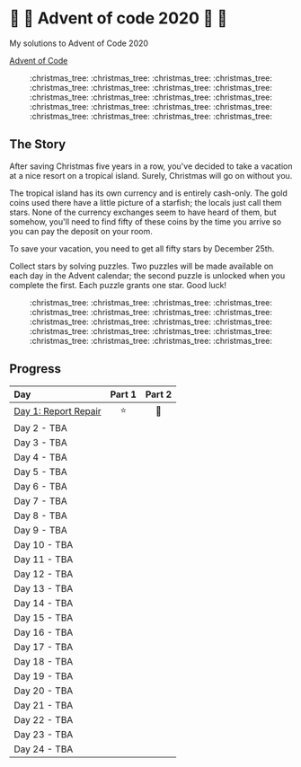 # :christmas_tree: :christmas_tree: Advent of code 2020 :christmas_tree: :christmas_tree:

My solutions to Advent of Code 2020

[Advent of Code](https://adventofcode.com/2020)

<center>:christmas_tree: :christmas_tree: :christmas_tree: :christmas_tree: :christmas_tree: :christmas_tree: :christmas_tree: :christmas_tree: :christmas_tree: :christmas_tree: :christmas_tree: :christmas_tree: :christmas_tree: :christmas_tree: :christmas_tree: :christmas_tree: :christmas_tree: :christmas_tree: :christmas_tree: :christmas_tree:</center>

## The Story

After saving Christmas five years in a row, you've decided to take a vacation at a nice resort on a tropical island. Surely, Christmas will go on without you.

The tropical island has its own currency and is entirely cash-only. The gold coins used there have a little picture of a starfish; the locals just call them stars. None of the currency exchanges seem to have heard of them, but somehow, you'll need to find fifty of these coins by the time you arrive so you can pay the deposit on your room.

To save your vacation, you need to get all fifty stars by December 25th.

Collect stars by solving puzzles. Two puzzles will be made available on each day in the Advent calendar; the second puzzle is unlocked when you complete the first. Each puzzle grants one star. Good luck!

<center>:christmas_tree: :christmas_tree: :christmas_tree: :christmas_tree: :christmas_tree: :christmas_tree: :christmas_tree: :christmas_tree: :christmas_tree: :christmas_tree: :christmas_tree: :christmas_tree: :christmas_tree: :christmas_tree: :christmas_tree: :christmas_tree: :christmas_tree: :christmas_tree: :christmas_tree: :christmas_tree:</center>

## Progress

| Day                                              | Part 1 | Part 2  |
| :----------------------------------------------- | :----: | :-----: |
| [Day 1: Report Repair](src/01/summary.md#readme) | :star: | :star2: |
| Day 2 - TBA                                      |        |         |
| Day 3 - TBA                                      |        |         |
| Day 4 - TBA                                      |        |         |
| Day 5 - TBA                                      |        |         |
| Day 6 - TBA                                      |        |         |
| Day 7 - TBA                                      |        |         |
| Day 8 - TBA                                      |        |         |
| Day 9 - TBA                                      |        |         |
| Day 10 - TBA                                     |        |         |
| Day 11 - TBA                                     |        |         |
| Day 12 - TBA                                     |        |         |
| Day 13 - TBA                                     |        |         |
| Day 14 - TBA                                     |        |         |
| Day 15 - TBA                                     |        |         |
| Day 16 - TBA                                     |        |         |
| Day 17 - TBA                                     |        |         |
| Day 18 - TBA                                     |        |         |
| Day 19 - TBA                                     |        |         |
| Day 20 - TBA                                     |        |         |
| Day 21 - TBA                                     |        |         |
| Day 22 - TBA                                     |        |         |
| Day 23 - TBA                                     |        |         |
| Day 24 - TBA                                     |        |         |
